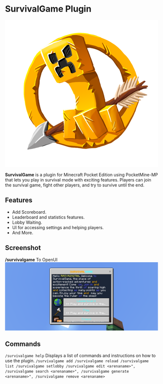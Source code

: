 # SurvivalGame Plugin
![Icon](images/icon.png)

**SurvivalGame** is a plugin for Minecraft Pocket Edition using PocketMine-MP that lets you play in survival mode with exciting features. Players can join the survival game, fight other players, and try to survive until the end.

## Features
- Add Scoreboard.
- Leaderboard and statistics features.
- Lobby Waiting.
- UI for accessing settings and helping players.
- And More.

## Screenshot
**/survivalgame** To OpenUI
![SurvivalGame Screenshot](images/result.png)

## Commands

`/survivalgame help`
Displays a list of commands and instructions on how to use the plugin.
`/survivalgame add
/survivalgame reload
/survivalgame list
/survivalgame setlobby
/survivalgame edit <arenaname>",					
/survivalgame search <arenaname>",
/survivalgame generate <arenaname>",
/survivalgame remove <arenaname>`
